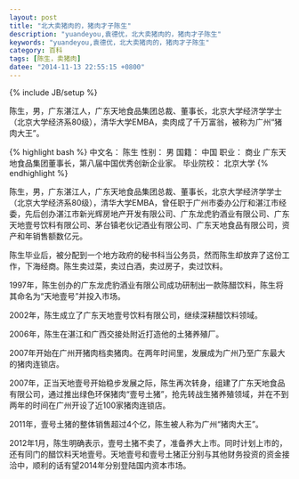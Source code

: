 ```yaml
---
layout: post
title: "北大卖猪肉的，猪肉才子陈生"
description: "yuandeyou,袁德优，北大卖猪肉的，猪肉才子陈生"
keywords: "yuandeyou,袁德优，北大卖猪肉的，猪肉才子陈生"
category: 百科
tags: [陈生，卖猪肉]
datee: "2014-11-13 22:55:15 +0800"
---
```

{% include JB/setup %}

陈生，男，广东湛江人，广东天地食品集团总裁、董事长，北京大学经济学学士（北京大学经济系80级），清华大学EMBA，卖肉成了千万富翁，被称为广州“猪肉大王”。

{% highlight bash  %}
中文名： 陈生 		性别： 男
国籍： 中国 		职业： 商业 广东天地食品集团董事长，第八届中国优秀创新企业家。
毕业院校： 北京大学
{% endhighlight %}

<!-- more -->

陈生，男，广东湛江人，广东天地食品集团总裁、董事长，北京大学经济学学士（北京大学经济系80级），清华大学EMBA，曾任职于广州市委办公厅和湛江市经委，先后创办湛江市新光辉房地产开发有限公司、广东龙虎豹酒业有限公司、广东天地壹号饮料有限公司、茅台镇老伙记酒业有限公司、广东天地食品有限公司，资产和年销售额数亿元。

陈生毕业后，被分配到一个地方政府的秘书科当公务员，然而陈生却放弃了这份工作，下海经商。陈生卖过菜，卖过白酒，卖过房子，卖过饮料。

1997年，陈生创办的广东龙虎豹酒业有限公司成功研制出一款陈醋饮料，陈生将其命名为“天地壹号”并投入市场。

2002年，陈生成立了广东天地壹号饮料有限公司，继续深耕醋饮料领域。 

2006年，陈生在湛江和广西交接处附近打造他的土猪养殖厂。

2007年开始在广州开猪肉档卖猪肉。在两年时间里，发展成为广州乃至广东最大的猪肉连锁店。

2007年，正当天地壹号开始稳步发展之际，陈生再次转身，组建了广东天地食品有限公司，通过推出绿色环保猪肉“壹号土猪”，抢先转战生猪养殖领域，并在不到两年的时间在广州开设了近100家猪肉连锁店。

2011年，壹号土猪的整体销售超过4个亿，陈生被人称为广州“猪肉大王”。

2012年1月，陈生明确表示，壹号土猪不卖了，准备养大上市。同时计划上市的，还有同门的醋饮料天地壹号。天地壹号和壹号土猪正分别与其他财务投资的资金接洽中，顺利的话有望2014年分别登陆国内资本市场。

